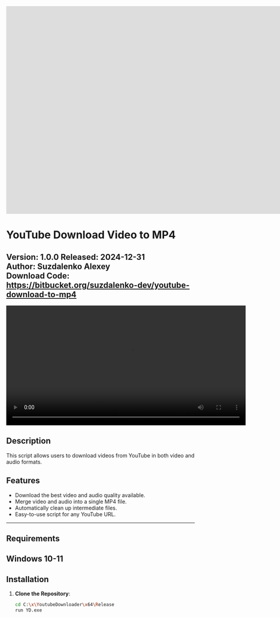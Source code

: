 <iframe width="1665" height="555" src="https://www.youtube.com/embed/wgrcJzzALTc" title="Download to MP4" frameborder="0" allow="accelerometer; autoplay; clipboard-write; encrypted-media; gyroscope; picture-in-picture; web-share" referrerpolicy="strict-origin-when-cross-origin" allowfullscreen></iframe>

# YouTube Download Video to MP4

**Version**: 1.0.0
**Released**: 2024-12-31  
**Author**: Suzdalenko Alexey  
**Download Code**: https://bitbucket.org/suzdalenko-dev/youtube-download-to-mp4
---
<video src="https://suzdalenko-dev.github.io/youtube-download-mp4/html/1.mp4" controls width="640">
Your browser does not support the video tag.
</video>

## Description

This script allows users to download videos from YouTube in both video and audio formats.

## Features

- Download the best video and audio quality available.
- Merge video and audio into a single MP4 file.
- Automatically clean up intermediate files.
- Easy-to-use script for any YouTube URL.

---

## Requirements

Windows 10-11
---

## Installation



1. **Clone the Repository**:
   ```bash
   cd C:\x\YoutubeDownloader\x64\Release
   run YD.exe











